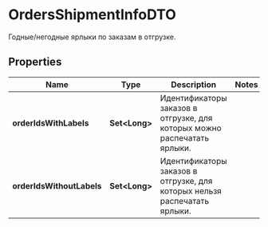 

# OrdersShipmentInfoDTO

Годные/негодные ярлыки по заказам в отгрузке.

## Properties

| Name | Type | Description | Notes |
|------------ | ------------- | ------------- | -------------|
|**orderIdsWithLabels** | **Set&lt;Long&gt;** | Идентификаторы заказов в отгрузке, для которых можно распечатать ярлыки. |  |
|**orderIdsWithoutLabels** | **Set&lt;Long&gt;** | Идентификаторы заказов в отгрузке, для которых нельзя распечатать ярлыки. |  |




